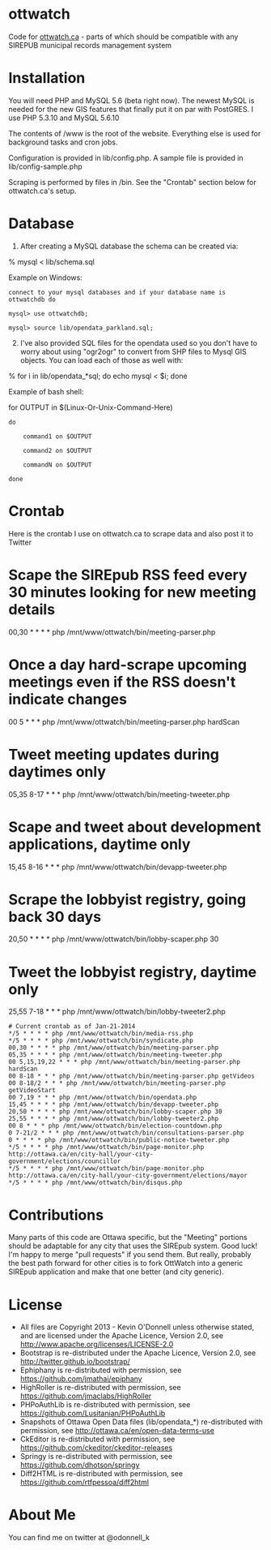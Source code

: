 ottwatch
========

Code for <a href="http://ottwatch.ca">ottwatch.ca</a> - parts of which should be compatible with any SIREPUB municipal records management system

Installation
============

You will need PHP and MySQL 5.6 (beta right now). The newest MySQL is needed for the new GIS features that
finally put it on par with PostGRES. I use PHP 5.3.10 and MySQL 5.6.10

The contents of /www is the root of the website. Everything else is used for background tasks and cron jobs.

Configuration is provided in lib/config.php. A sample file is provided in lib/config-sample.php

Scraping is performed by files in /bin. See the "Crontab" section below for ottwatch.ca's setup.

Database
========

1) After creating a MySQL database the schema can be created via:

  % mysql < lib/schema.sql
  
  Example on Windows:
  
	connect to your mysql databases and if your database name is ottwatchdb do
	
	mysql> use ottwatchdb; 
	
	mysql> source lib/opendata_parkland.sql;

2) I've also provided SQL files for the opendata used so you don't have to worry about using "ogr2ogr" to convert from
SHP files to Mysql GIS objects. You can load each of those as well with:

  % for i in lib/opendata_*sql; do echo mysql < $i; done
  
  Example of bash shell:
  
  for OUTPUT in $(Linux-Or-Unix-Command-Here) 
  
  	do 
  		
  		command1 on $OUTPUT
  		
  		command2 on $OUTPUT
  		
  		commandN on $OUTPUT
  	
  	done

Crontab
=======

Here is the crontab I use on ottwatch.ca to scrape data and also post it to Twitter

  # Scape the SIREpub RSS feed every 30 minutes looking for new meeting details
  
  00,30 * * * * php /mnt/www/ottwatch/bin/meeting-parser.php
  
  # Once a day hard-scrape upcoming meetings even if the RSS doesn't indicate changes
  
  00 5 * * * php /mnt/www/ottwatch/bin/meeting-parser.php hardScan
  
  # Tweet meeting updates during daytimes only
  
  05,35 8-17 * * * php /mnt/www/ottwatch/bin/meeting-tweeter.php
  
  # Scape and tweet about development applications, daytime only
  
  15,45 8-16 * * * php /mnt/www/ottwatch/bin/devapp-tweeter.php
  
  # Scrape the lobbyist registry, going back 30 days
  
  20,50 * * * * php /mnt/www/ottwatch/bin/lobby-scaper.php 30
  
  # Tweet the lobbyist registry, daytime only
  
  25,55 7-18 * * * php /mnt/www/ottwatch/bin/lobby-tweeter2.php


	# Current crontab as of Jan-21-2014
	*/5 * * * * php /mnt/www/ottwatch/bin/media-rss.php
	*/5 * * * * php /mnt/www/ottwatch/bin/syndicate.php
	00,30 * * * * php /mnt/www/ottwatch/bin/meeting-parser.php
	05,35 * * * * php /mnt/www/ottwatch/bin/meeting-tweeter.php
	00 5,15,19,22 * * * php /mnt/www/ottwatch/bin/meeting-parser.php hardScan
	00 8-18 * * * php /mnt/www/ottwatch/bin/meeting-parser.php getVideos
	00 8-18/2 * * * php /mnt/www/ottwatch/bin/meeting-parser.php getVideoStart
	00 7,19 * * * php /mnt/www/ottwatch/bin/opendata.php 
	15,45 * * * * php /mnt/www/ottwatch/bin/devapp-tweeter.php
	20,50 * * * * php /mnt/www/ottwatch/bin/lobby-scaper.php 30
	25,55 * * * * php /mnt/www/ottwatch/bin/lobby-tweeter2.php
	00 8 * * * php /mnt/www/ottwatch/bin/election-countdown.php
	0 7-21/2 * * * php /mnt/www/ottwatch/bin/consultations-parser.php
	0 * * * * php /mnt/www/ottwatch/bin/public-notice-tweeter.php 
	*/5 * * * * php /mnt/www/ottwatch/bin/page-monitor.php http://ottawa.ca/en/city-hall/your-city-government/elections/councillor
	*/5 * * * * php /mnt/www/ottwatch/bin/page-monitor.php http://ottawa.ca/en/city-hall/your-city-government/elections/mayor
	*/5 * * * * php /mnt/www/ottwatch/bin/disqus.php

Contributions
=============

Many parts of this code are Ottawa specific, but the "Meeting" portions should be adaptable for any city that 
uses the SIREpub system. Good luck! I'm happy to merge "pull requests" if you send them. But really, probably
the best path forward for other cities is to fork OttWatch into a generic SIREpub application and make that
one better (and city generic).

License
=======

* All files are Copyright 2013 - Kevin O'Donnell unless otherwise stated, and are licensed under the Apache Licence, Version 2.0, see http://www.apache.org/licenses/LICENSE-2.0
* Bootstrap is re-distributed under the Apache Licence, Version 2.0, see http://twitter.github.io/bootstrap/
* Ephiphany is re-distributed with permission, see https://github.com/jmathai/epiphany
* HighRoller is re-distributed with permission, see https://github.com/jmaclabs/HighRoller
* PHPoAuthLib is re-distributed with permission, see https://github.com/Lusitanian/PHPoAuthLib
* Snapshots of Ottawa Open Data files (lib/opendata_*) re-distributed with permission, see http://ottawa.ca/en/open-data-terms-use
* CkEditor is re-distributed with permission, see https://github.com/ckeditor/ckeditor-releases
* Springy is re-distributed with permission, see https://github.com/dhotson/springy
* Diff2HTML is re-distributed with permission, see https://github.com/rtfpessoa/diff2html

About Me
========

You can find me on twitter at @odonnell_k

